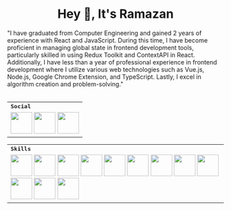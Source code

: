 <h1 align="center">
  Hey 👋, It's Ramazan
</h1> 
"I have graduated from Computer Engineering and gained 2 years of experience with React and JavaScript. During this time, I have become proficient in managing global state in frontend development tools, particularly skilled in using Redux Toolkit and ContextAPI in React. Additionally, I have less than a year of professional experience in frontend development where I utilize various web technologies such as Vue.js, Node.js, Google Chrome Extension, and TypeScript. Lastly, I excel in algorithm creation and problem-solving."

<br>
<br>

<div align=center>
<table>
    <tr>
        <td colspan="8">
        <strong><samp>Social</samp></strong>
        </td>
    </tr>
        <tr>
        <td colspan="8">
         <a href="https://twitter.com/ramazandogna/"><img src="https://img.icons8.com/color/480/000000/twitter.png" width=50></a>
         <a href="https://www.instagram.com/ramazandogna/"><img src="https://img.icons8.com/color/480/000000/instagram.png" width=50></a>
         <a href="https://www.linkedin.com/in/ramazandogna/"><img src="https://img.icons8.com/color/480/000000/linkedin.png" width=50></a>
        </td>
    </tr>
</table>

<div align=center>
<table>
    <tr>
        <td colspan="8">
        <strong><samp>Skills</samp></strong>
        </td>
    </tr>
        <tr>
         <td colspan="8">
       <a href="#"><img src="https://img.icons8.com/?size=512&id=u9R54eMKS8fw&format=png" width=50></a>
       <a href="#"><img src="https://img.icons8.com/?size=512&id=wPohyHO_qO1a&format=png" width=50></a>
       <a href="#"><img src="https://img.icons8.com/color/480/000000/redux.png" width=50></a>
       <a href="#"><img src="https://img.icons8.com/?size=512&id=rY6agKizO9eb&format=png" width=50></a>
       <a href="#"><img src="https://img.icons8.com/color/480/000000/javascript.png" width=50></a>
       <a href="#"><img src="https://img.icons8.com/?size=512&id=uJM6fQYqDaZK&format=png" width=50></a>
       <a href="#"><img src="https://img.icons8.com/?size=96&id=hsPbhkOH4FMe&format=png" width=50></a>
       <a href="#"><img src="https://img.icons8.com/color/480/000000/bootstrap.png" width=50></a>
       <a href="#"><img src="https://img.icons8.com/?size=512&id=WoopfRcDj3RF&format=png" width=50></a>
       <a href="#"><img src="https://img.icons8.com/color/480/000000/css3.png" width=50></a>
       <a href="#"><img src="https://img.icons8.com/color/480/000000/html-5.png" width=50></a>
       <a href="#"><img src="https://img.icons8.com/?size=512&id=PDn37mC1QXV6&format=png" width=50></a>
        </td>
        </td>
    </tr>
</table>
